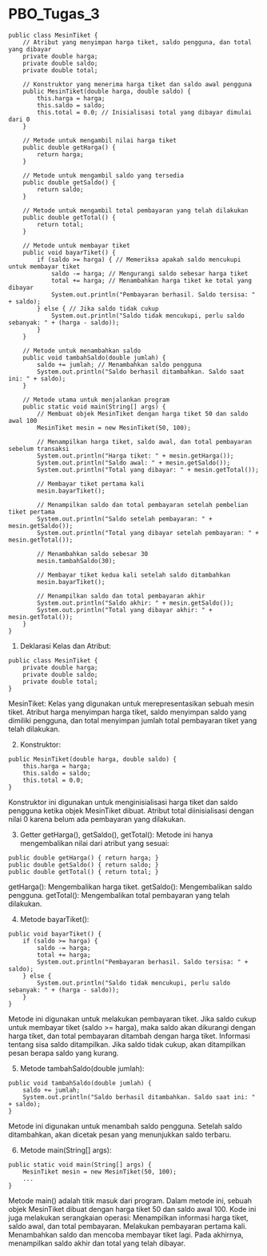 # PBO_Tugas_3

`````
public class MesinTiket {
    // Atribut yang menyimpan harga tiket, saldo pengguna, dan total yang dibayar
    private double harga;
    private double saldo;
    private double total;

    // Konstruktor yang menerima harga tiket dan saldo awal pengguna
    public MesinTiket(double harga, double saldo) {
        this.harga = harga;
        this.saldo = saldo;
        this.total = 0.0; // Inisialisasi total yang dibayar dimulai dari 0
    }

    // Metode untuk mengambil nilai harga tiket
    public double getHarga() {
        return harga;
    }

    // Metode untuk mengambil saldo yang tersedia
    public double getSaldo() {
        return saldo;
    }

    // Metode untuk mengambil total pembayaran yang telah dilakukan
    public double getTotal() {
        return total;
    }

    // Metode untuk membayar tiket
    public void bayarTiket() {
        if (saldo >= harga) { // Memeriksa apakah saldo mencukupi untuk membayar tiket
            saldo -= harga; // Mengurangi saldo sebesar harga tiket
            total += harga; // Menambahkan harga tiket ke total yang dibayar
            System.out.println("Pembayaran berhasil. Saldo tersisa: " + saldo);
        } else { // Jika saldo tidak cukup
            System.out.println("Saldo tidak mencukupi, perlu saldo sebanyak: " + (harga - saldo));
        }
    }

    // Metode untuk menambahkan saldo
    public void tambahSaldo(double jumlah) {
        saldo += jumlah; // Menambahkan saldo pengguna
        System.out.println("Saldo berhasil ditambahkan. Saldo saat ini: " + saldo);
    }

    // Metode utama untuk menjalankan program
    public static void main(String[] args) {
        // Membuat objek MesinTiket dengan harga tiket 50 dan saldo awal 100
        MesinTiket mesin = new MesinTiket(50, 100);

        // Menampilkan harga tiket, saldo awal, dan total pembayaran sebelum transaksi
        System.out.println("Harga tiket: " + mesin.getHarga());
        System.out.println("Saldo awal: " + mesin.getSaldo());
        System.out.println("Total yang dibayar: " + mesin.getTotal());

        // Membayar tiket pertama kali
        mesin.bayarTiket();

        // Menampilkan saldo dan total pembayaran setelah pembelian tiket pertama
        System.out.println("Saldo setelah pembayaran: " + mesin.getSaldo());
        System.out.println("Total yang dibayar setelah pembayaran: " + mesin.getTotal());

        // Menambahkan saldo sebesar 30
        mesin.tambahSaldo(30);

        // Membayar tiket kedua kali setelah saldo ditambahkan
        mesin.bayarTiket();

        // Menampilkan saldo dan total pembayaran akhir
        System.out.println("Saldo akhir: " + mesin.getSaldo());
        System.out.println("Total yang dibayar akhir: " + mesin.getTotal());
    }
}
`````

1. Deklarasi Kelas dan Atribut:
`````
public class MesinTiket {
    private double harga;
    private double saldo;
    private double total;
}
`````
MesinTiket: Kelas yang digunakan untuk merepresentasikan sebuah mesin tiket.
Atribut harga menyimpan harga tiket, saldo menyimpan saldo yang dimiliki pengguna, dan total menyimpan jumlah total pembayaran tiket yang telah dilakukan.

2. Konstruktor:
`````
public MesinTiket(double harga, double saldo) {
    this.harga = harga;
    this.saldo = saldo;
    this.total = 0.0;
}
`````
Konstruktor ini digunakan untuk menginisialisasi harga tiket dan saldo pengguna ketika objek MesinTiket dibuat. Atribut total diinisialisasi dengan nilai 0 karena belum ada pembayaran yang dilakukan.

3. Getter getHarga(), getSaldo(), getTotal():
Metode ini hanya mengembalikan nilai dari atribut yang sesuai:
`````
public double getHarga() { return harga; }
public double getSaldo() { return saldo; }
public double getTotal() { return total; }
`````
getHarga(): Mengembalikan harga tiket.
getSaldo(): Mengembalikan saldo pengguna.
getTotal(): Mengembalikan total pembayaran yang telah dilakukan.

4. Metode bayarTiket():
`````
public void bayarTiket() {
    if (saldo >= harga) {
        saldo -= harga;
        total += harga;
        System.out.println("Pembayaran berhasil. Saldo tersisa: " + saldo);
    } else {
        System.out.println("Saldo tidak mencukupi, perlu saldo sebanyak: " + (harga - saldo));
    }
}
`````
Metode ini digunakan untuk melakukan pembayaran tiket.
Jika saldo cukup untuk membayar tiket (saldo >= harga), maka saldo akan dikurangi dengan harga tiket, dan total pembayaran ditambah dengan harga tiket. Informasi tentang sisa saldo ditampilkan.
Jika saldo tidak cukup, akan ditampilkan pesan berapa saldo yang kurang.

5. Metode tambahSaldo(double jumlah):
`````
public void tambahSaldo(double jumlah) {
    saldo += jumlah;
    System.out.println("Saldo berhasil ditambahkan. Saldo saat ini: " + saldo);
}
`````
Metode ini digunakan untuk menambah saldo pengguna. Setelah saldo ditambahkan, akan dicetak pesan yang menunjukkan saldo terbaru.

6. Metode main(String[] args):
`````
public static void main(String[] args) {
    MesinTiket mesin = new MesinTiket(50, 100);
    ...
}
`````
Metode main() adalah titik masuk dari program. Dalam metode ini, sebuah objek MesinTiket dibuat dengan harga tiket 50 dan saldo awal 100.
Kode ini juga melakukan serangkaian operasi:
Menampilkan informasi harga tiket, saldo awal, dan total pembayaran.
Melakukan pembayaran pertama kali.
Menambahkan saldo dan mencoba membayar tiket lagi.
Pada akhirnya, menampilkan saldo akhir dan total yang telah dibayar.
